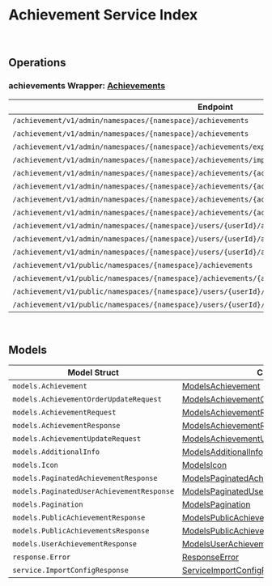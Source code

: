 # Achievement Service Index

&nbsp;

## Operations

### achievements Wrapper:  [Achievements](../services-api/pkg/service/achievement/achievements.go)
| Endpoint | Method | ID | Class | Wrapper | Example |
|---|---|---|---|---|---|
| `/achievement/v1/admin/namespaces/{namespace}/achievements` | GET | AdminListAchievementsShort | [AdminListAchievementsShort](../achievement-sdk/pkg/achievementclient/achievements/achievements_client.go) | [AdminListAchievementsShort](../services-api/pkg/service/achievement/achievements.go) | [AdminListAchievementsShort](../samples/cli/cmd/achievement/achievements/adminListAchievements.go) |
| `/achievement/v1/admin/namespaces/{namespace}/achievements` | POST | AdminCreateNewAchievementShort | [AdminCreateNewAchievementShort](../achievement-sdk/pkg/achievementclient/achievements/achievements_client.go) | [AdminCreateNewAchievementShort](../services-api/pkg/service/achievement/achievements.go) | [AdminCreateNewAchievementShort](../samples/cli/cmd/achievement/achievements/adminCreateNewAchievement.go) |
| `/achievement/v1/admin/namespaces/{namespace}/achievements/export` | GET | ExportAchievementsShort | [ExportAchievementsShort](../achievement-sdk/pkg/achievementclient/achievements/achievements_client.go) | [ExportAchievementsShort](../services-api/pkg/service/achievement/achievements.go) | [ExportAchievementsShort](../samples/cli/cmd/achievement/achievements/exportAchievements.go) |
| `/achievement/v1/admin/namespaces/{namespace}/achievements/import` | POST | ImportAchievementsShort | [ImportAchievementsShort](../achievement-sdk/pkg/achievementclient/achievements/achievements_client.go) | [ImportAchievementsShort](../services-api/pkg/service/achievement/achievements.go) | [ImportAchievementsShort](../samples/cli/cmd/achievement/achievements/importAchievements.go) |
| `/achievement/v1/admin/namespaces/{namespace}/achievements/{achievementCode}` | GET | AdminGetAchievementShort | [AdminGetAchievementShort](../achievement-sdk/pkg/achievementclient/achievements/achievements_client.go) | [AdminGetAchievementShort](../services-api/pkg/service/achievement/achievements.go) | [AdminGetAchievementShort](../samples/cli/cmd/achievement/achievements/adminGetAchievement.go) |
| `/achievement/v1/admin/namespaces/{namespace}/achievements/{achievementCode}` | PUT | AdminUpdateAchievementShort | [AdminUpdateAchievementShort](../achievement-sdk/pkg/achievementclient/achievements/achievements_client.go) | [AdminUpdateAchievementShort](../services-api/pkg/service/achievement/achievements.go) | [AdminUpdateAchievementShort](../samples/cli/cmd/achievement/achievements/adminUpdateAchievement.go) |
| `/achievement/v1/admin/namespaces/{namespace}/achievements/{achievementCode}` | DELETE | AdminDeleteAchievementShort | [AdminDeleteAchievementShort](../achievement-sdk/pkg/achievementclient/achievements/achievements_client.go) | [AdminDeleteAchievementShort](../services-api/pkg/service/achievement/achievements.go) | [AdminDeleteAchievementShort](../samples/cli/cmd/achievement/achievements/adminDeleteAchievement.go) |
| `/achievement/v1/admin/namespaces/{namespace}/achievements/{achievementCode}` | PATCH | AdminUpdateAchievementListOrderShort | [AdminUpdateAchievementListOrderShort](../achievement-sdk/pkg/achievementclient/achievements/achievements_client.go) | [AdminUpdateAchievementListOrderShort](../services-api/pkg/service/achievement/achievements.go) | [AdminUpdateAchievementListOrderShort](../samples/cli/cmd/achievement/achievements/adminUpdateAchievementListOrder.go) |
| `/achievement/v1/admin/namespaces/{namespace}/users/{userId}/achievements` | GET | AdminListUserAchievementsShort | [AdminListUserAchievementsShort](../achievement-sdk/pkg/achievementclient/achievements/achievements_client.go) | [AdminListUserAchievementsShort](../services-api/pkg/service/achievement/achievements.go) | [AdminListUserAchievementsShort](../samples/cli/cmd/achievement/achievements/adminListUserAchievements.go) |
| `/achievement/v1/admin/namespaces/{namespace}/users/{userId}/achievements/{achievementCode}/reset` | DELETE | AdminResetAchievementShort | [AdminResetAchievementShort](../achievement-sdk/pkg/achievementclient/achievements/achievements_client.go) | [AdminResetAchievementShort](../services-api/pkg/service/achievement/achievements.go) | [AdminResetAchievementShort](../samples/cli/cmd/achievement/achievements/adminResetAchievement.go) |
| `/achievement/v1/admin/namespaces/{namespace}/users/{userId}/achievements/{achievementCode}/unlock` | PUT | AdminUnlockAchievementShort | [AdminUnlockAchievementShort](../achievement-sdk/pkg/achievementclient/achievements/achievements_client.go) | [AdminUnlockAchievementShort](../services-api/pkg/service/achievement/achievements.go) | [AdminUnlockAchievementShort](../samples/cli/cmd/achievement/achievements/adminUnlockAchievement.go) |
| `/achievement/v1/public/namespaces/{namespace}/achievements` | GET | PublicListAchievementsShort | [PublicListAchievementsShort](../achievement-sdk/pkg/achievementclient/achievements/achievements_client.go) | [PublicListAchievementsShort](../services-api/pkg/service/achievement/achievements.go) | [PublicListAchievementsShort](../samples/cli/cmd/achievement/achievements/publicListAchievements.go) |
| `/achievement/v1/public/namespaces/{namespace}/achievements/{achievementCode}` | GET | PublicGetAchievementShort | [PublicGetAchievementShort](../achievement-sdk/pkg/achievementclient/achievements/achievements_client.go) | [PublicGetAchievementShort](../services-api/pkg/service/achievement/achievements.go) | [PublicGetAchievementShort](../samples/cli/cmd/achievement/achievements/publicGetAchievement.go) |
| `/achievement/v1/public/namespaces/{namespace}/users/{userId}/achievements` | GET | PublicListUserAchievementsShort | [PublicListUserAchievementsShort](../achievement-sdk/pkg/achievementclient/achievements/achievements_client.go) | [PublicListUserAchievementsShort](../services-api/pkg/service/achievement/achievements.go) | [PublicListUserAchievementsShort](../samples/cli/cmd/achievement/achievements/publicListUserAchievements.go) |
| `/achievement/v1/public/namespaces/{namespace}/users/{userId}/achievements/{achievementCode}/unlock` | PUT | PublicUnlockAchievementShort | [PublicUnlockAchievementShort](../achievement-sdk/pkg/achievementclient/achievements/achievements_client.go) | [PublicUnlockAchievementShort](../services-api/pkg/service/achievement/achievements.go) | [PublicUnlockAchievementShort](../samples/cli/cmd/achievement/achievements/publicUnlockAchievement.go) |


&nbsp;  

## Models

| Model Struct | Class |
|---|---|
| `models.Achievement` | [ModelsAchievement ](../achievement-sdk/pkg/achievementclientmodels/models_achievement.go) |
| `models.AchievementOrderUpdateRequest` | [ModelsAchievementOrderUpdateRequest ](../achievement-sdk/pkg/achievementclientmodels/models_achievement_order_update_request.go) |
| `models.AchievementRequest` | [ModelsAchievementRequest ](../achievement-sdk/pkg/achievementclientmodels/models_achievement_request.go) |
| `models.AchievementResponse` | [ModelsAchievementResponse ](../achievement-sdk/pkg/achievementclientmodels/models_achievement_response.go) |
| `models.AchievementUpdateRequest` | [ModelsAchievementUpdateRequest ](../achievement-sdk/pkg/achievementclientmodels/models_achievement_update_request.go) |
| `models.AdditionalInfo` | [ModelsAdditionalInfo ](../achievement-sdk/pkg/achievementclientmodels/models_additional_info.go) |
| `models.Icon` | [ModelsIcon ](../achievement-sdk/pkg/achievementclientmodels/models_icon.go) |
| `models.PaginatedAchievementResponse` | [ModelsPaginatedAchievementResponse ](../achievement-sdk/pkg/achievementclientmodels/models_paginated_achievement_response.go) |
| `models.PaginatedUserAchievementResponse` | [ModelsPaginatedUserAchievementResponse ](../achievement-sdk/pkg/achievementclientmodels/models_paginated_user_achievement_response.go) |
| `models.Pagination` | [ModelsPagination ](../achievement-sdk/pkg/achievementclientmodels/models_pagination.go) |
| `models.PublicAchievementResponse` | [ModelsPublicAchievementResponse ](../achievement-sdk/pkg/achievementclientmodels/models_public_achievement_response.go) |
| `models.PublicAchievementsResponse` | [ModelsPublicAchievementsResponse ](../achievement-sdk/pkg/achievementclientmodels/models_public_achievements_response.go) |
| `models.UserAchievementResponse` | [ModelsUserAchievementResponse ](../achievement-sdk/pkg/achievementclientmodels/models_user_achievement_response.go) |
| `response.Error` | [ResponseError ](../achievement-sdk/pkg/achievementclientmodels/response_error.go) |
| `service.ImportConfigResponse` | [ServiceImportConfigResponse ](../achievement-sdk/pkg/achievementclientmodels/service_import_config_response.go) |

